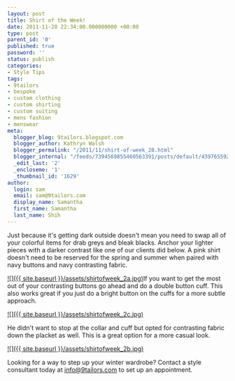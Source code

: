 ```yaml
---
layout: post
title: Shirt of the Week!
date: 2011-11-28 22:34:00.000000000 +00:00
type: post
parent_id: '0'
published: true
password: ''
status: publish
categories:
- Style Tips
tags:
- 9tailors
- bespoke
- custom clothing
- custom shirting
- custom suiting
- mens fashion
- menswear
meta:
  blogger_blog: 9tailors.blogspot.com
  blogger_author: Kathryn Walsh
  blogger_permalink: "/2011/11/shirt-of-week_28.html"
  blogger_internal: "/feeds/7394569855460563391/posts/default/439765592022292848"
  _edit_last: '2'
  _encloseme: '1'
  _thumbnail_id: '1629'
author:
  login: sam
  email: sam@9tailors.com
  display_name: Samantha
  first_name: Samantha
  last_name: Shih
---
```

Just because it's getting dark outside doesn't mean you need to swap all of your colorful items for drab greys and bleak blacks. Anchor your lighter pieces with a darker contrast like one of our clients did below. A pink shirt doesn't need to be reserved for the spring and summer when paired with navy buttons and navy contrasting fabric.

[![]({{ site.baseurl }}/assets/shirtofweek_2a.jpg)](http://1.bp.blogspot.com/-fGOVEJ6HDT0/TtQMy7jXjGI/AAAAAAAABBA/ehrS_b5WeBE/s1600/shirtofweek_2a.jpg)If you want to get the most out of your contrasting buttons go ahead and do a double button cuff. This also works great if you just do a bright button on the cuffs for a more subtle approach.

[![]({{ site.baseurl }}/assets/shirtofweek_2c.jpg)](http://2.bp.blogspot.com/-vi7mH7Kj4A0/TtQM0JMXgrI/AAAAAAAABBY/58Ak81JP9K0/s1600/shirtofweek_2c.jpg)

He didn't want to stop at the collar and cuff but opted for contrasting fabric down the placket as well. This is a great option for a more casual look.

[![]({{ site.baseurl }}/assets/shirtofweek_2b.jpg)](http://1.bp.blogspot.com/-EGJ6AjcvF-4/TtQMzBjKIRI/AAAAAAAABBQ/KsOrZ9qibaM/s1600/shirtofweek_2b.jpg)

Looking for a way to step up your winter wardrobe? Contact a style consultant today at [info@9tailors.com](http://9tailors.blogspot.com/info@9tailors.com) to set up an appointment.